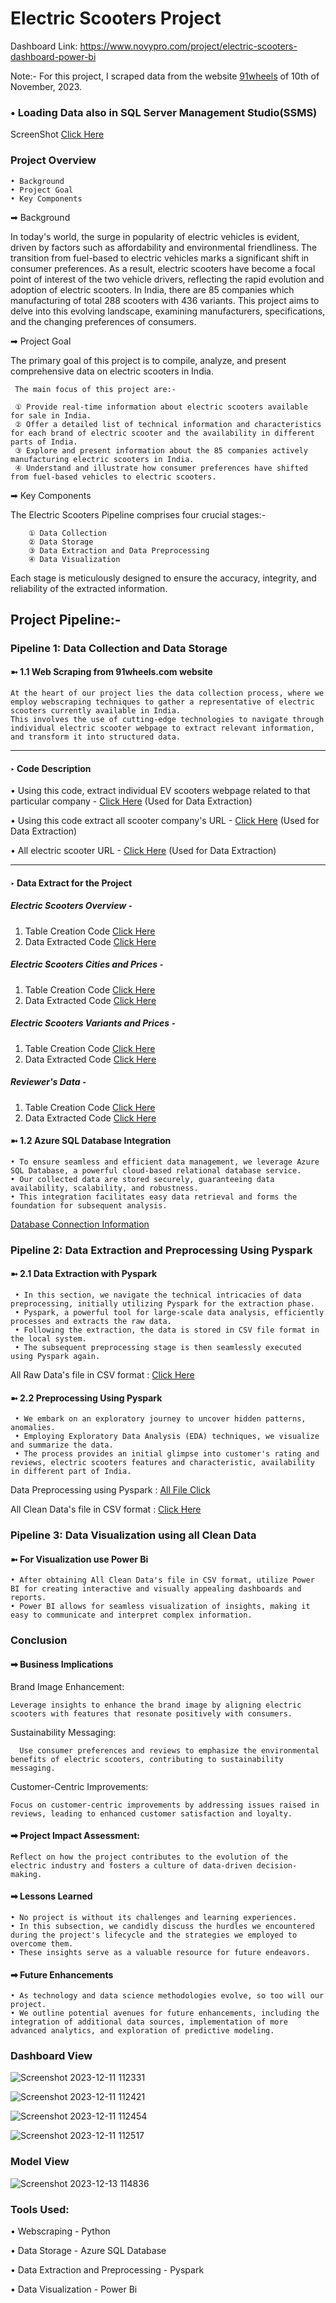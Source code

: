 # Electric Scooters Project
Dashboard Link: https://www.novypro.com/project/electric-scooters-dashboard-power-bi

Note:- For this project, I scraped data from the website [91wheels](https://www.91wheels.com/electric-scooters) of 10th of November, 2023.

### • Loading Data also in SQL Server Management Studio(SSMS)
ScreenShot [Click Here](https://github.com/Saquibtechlotraining/Electric_Scooters_Project/blob/main/Screenshots/Load_Data_in_SQL(SSMS).png)

###  Project Overview
    • Background 
    • Project Goal
    • Key Components

➡  Background

In today's world, the surge in popularity of electric vehicles is evident, driven by factors such as affordability and environmental friendliness. The transition from fuel-based to electric vehicles marks a significant shift in consumer preferences. As a result, electric scooters have become a focal point of interest of the two vehicle drivers, reflecting the rapid evolution and adoption of electric scooters.
In India, there are 85 companies which manufacturing of total 288 scooters with 436 variants. This project aims to delve into this evolving landscape, examining manufacturers, specifications, and the changing preferences of consumers.

➡ Project Goal

The primary goal of this project is to compile, analyze, and present comprehensive data on electric scooters in India.
     
     The main focus of this project are:-

     ① Provide real-time information about electric scooters available for sale in India.
     ② Offer a detailed list of technical information and characteristics for each brand of electric scooter and the availability in different parts of India.
     ③ Explore and present information about the 85 companies actively manufacturing electric scooters in India.
     ④ Understand and illustrate how consumer preferences have shifted from fuel-based vehicles to electric scooters.

➡ Key Components

The Electric Scooters Pipeline comprises four crucial stages:-
        
        ① Data Collection
        ② Data Storage
        ③ Data Extraction and Data Preprocessing 
        ④ Data Visualization

Each stage is meticulously designed to ensure the accuracy, integrity, and reliability of the extracted information.

## Project Pipeline:-

### Pipeline 1: Data Collection and Data Storage

#### ➼ 1.1 Web Scraping from 91wheels.com website
    At the heart of our project lies the data collection process, where we employ webscraping techniques to gather a representative of electric scooters currently available in India. 
    This involves the use of cutting-edge technologies to navigate through individual electric scooter webpage to extract relevant information, and transform it into structured data.

-------------------------------------------------------------------------------------------------------------------------------------------------      
#### ‣ Code Description                        

• Using this code, extract individual EV scooters webpage related to that particular company  - [Click Here](https://github.com/Saquibtechlotraining/Electric_Scooters_Project/blob/main/url_extract_company_wise.py)  (Used for Data Extraction)

• Using this code extract all scooter company's URL - [Click Here](https://github.com/Saquibtechlotraining/Electric_Scooters_Project/blob/main/company_wise_url.py)  (Used for Data Extraction)

• All electric scooter URL          -  [Click Here](https://github.com/Saquibtechlotraining/Electric_Scooters_Project/blob/main/ALL_EVs_URLS.py)  (Used for Data Extraction)

------------------------------------------------------------------------------------------------------------------------------------------------------------------

#### ‣ Data Extract for the Project 

##### Electric Scooters Overview ⁃
1) Table Creation Code [Click Here](https://github.com/Saquibtechlotraining/Electric_Scooters_Project/blob/main/table_Overview.py)
2) Data Extracted Code [Click Here](https://github.com/Saquibtechlotraining/Electric_Scooters_Project/blob/main/EVs_Overview.py)

##### Electric Scooters Cities and Prices ⁃
1) Table Creation Code [Click Here](https://github.com/Saquibtechlotraining/Electric_Scooters_Project/blob/main/table_EVs_cities_and_prices.py)
2) Data Extracted Code [Click Here](https://github.com/Saquibtechlotraining/Electric_Scooters_Project/blob/main/EVs_cities_and_prices.py)

##### Electric Scooters Variants and Prices ⁃
1) Table Creation Code [Click Here](https://github.com/Saquibtechlotraining/Electric_Scooters_Project/blob/main/table_EVs_variant_and_prices.py)
2) Data Extracted Code [Click Here](https://github.com/Saquibtechlotraining/Electric_Scooters_Project/blob/main/EVs_variant_and_prices.py)

##### Reviewer's Data ⁃
1) Table Creation Code [Click Here](https://github.com/Saquibtechlotraining/Electric_Scooters_Project/blob/main/table_EVs_Reviewer's_data.py)
2) Data Extracted Code [Click Here](https://github.com/Saquibtechlotraining/Electric_Scooters_Project/blob/main/EVs_Reviwer's_data.py)

#### ➼ 1.2 Azure SQL Database Integration
    • To ensure seamless and efficient data management, we leverage Azure SQL Database, a powerful cloud-based relational database service. 
    • Our collected data are stored securely, guaranteeing data availability, scalability, and robustness.
    • This integration facilitates easy data retrieval and forms the foundation for subsequent analysis.
[Database Connection Information](https://github.com/Saquibtechlotraining/Electric_Scooters_Project/blob/main/My%20Azure%20resource_group_admin_%26password.txt)

### Pipeline 2: Data Extraction and Preprocessing Using Pyspark

#### ➼ 2.1 Data Extraction with Pyspark
     • In this section, we navigate the technical intricacies of data preprocessing, initially utilizing Pyspark for the extraction phase. 
     • Pyspark, a powerful tool for large-scale data analysis, efficiently processes and extracts the raw data. 
     • Following the extraction, the data is stored in CSV file format in the local system.
     • The subsequent preprocessing stage is then seamlessly executed using Pyspark again.

All Raw Data's file in CSV format : [Click Here](https://github.com/Saquibtechlotraining/Electric_Scooters_Project/tree/main/All_Raw_Data)
     
#### ➼ 2.2 Preprocessing Using Pyspark 
     • We embark on an exploratory journey to uncover hidden patterns, anomalies.
     • Employing Exploratory Data Analysis (EDA) techniques, we visualize and summarize the data. 
     • The process provides an initial glimpse into customer's rating and reviews, electric scooters features and characteristic, availability in different part of India.

Data Preprocessing using Pyspark : [All File Click](https://github.com/Saquibtechlotraining/Electric_Scooters_Project/tree/main/EDA_by_Pyspark)

All Clean Data's file in CSV format : [Click Here](https://github.com/Saquibtechlotraining/Electric_Scooters_Project/tree/main/All_Clean_Data)

### Pipeline 3: Data Visualization using all Clean Data

#### ➼ For Visualization use Power Bi
    • After obtaining All Clean Data's file in CSV format, utilize Power BI for creating interactive and visually appealing dashboards and reports.
    • Power BI allows for seamless visualization of insights, making it easy to communicate and interpret complex information.

### Conclusion

#### ➡ Business Implications

Brand Image Enhancement:
 
    Leverage insights to enhance the brand image by aligning electric scooters with features that resonate positively with consumers.

Sustainability Messaging:
      
      Use consumer preferences and reviews to emphasize the environmental benefits of electric scooters, contributing to sustainability messaging.

Customer-Centric Improvements:

    Focus on customer-centric improvements by addressing issues raised in reviews, leading to enhanced customer satisfaction and loyalty.

#### ➡  Project Impact Assessment:
    Reflect on how the project contributes to the evolution of the electric industry and fosters a culture of data-driven decision-making.

#### ➡ Lessons Learned
    • No project is without its challenges and learning experiences. 
    • In this subsection, we candidly discuss the hurdles we encountered during the project's lifecycle and the strategies we employed to overcome them.
    • These insights serve as a valuable resource for future endeavors.

#### ➡ Future Enhancements
    • As technology and data science methodologies evolve, so too will our project.
    • We outline potential avenues for future enhancements, including the integration of additional data sources, implementation of more advanced analytics, and exploration of predictive modeling.
    

### Dashboard View

![Screenshot 2023-12-11 112331](https://github.com/Saquibtechlotraining/image-added-readme/assets/91885135/e1fd668f-d702-4cc3-a47e-5065d516fb4b)

![Screenshot 2023-12-11 112421](https://github.com/Saquibtechlotraining/image-added-readme/assets/91885135/d79f5733-64d1-46bb-9936-1caa1d475fbf)

![Screenshot 2023-12-11 112454](https://github.com/Saquibtechlotraining/image-added-readme/assets/91885135/57c3cd64-3cf5-4658-a67f-2b9ae49b334f)

![Screenshot 2023-12-11 112517](https://github.com/Saquibtechlotraining/image-added-readme/assets/91885135/2bb40cd4-56be-4567-9888-7ed69f9bfdee)

### Model View 

![Screenshot 2023-12-13 114836](https://github.com/Saquibtechlotraining/image-added-readme/assets/91885135/a3ccadc7-2826-4bb2-9a35-c44e79b1f846)

### Tools Used:
• Webscraping - Python

• Data Storage - Azure SQL Database

• Data Extraction and Preprocessing - Pyspark

• Data Visualization - Power Bi
